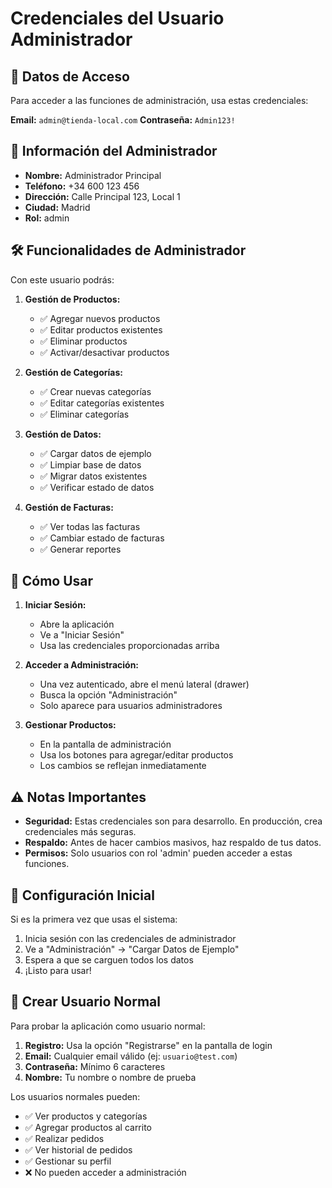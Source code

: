 # Credenciales del Usuario Administrador

## 🔑 Datos de Acceso

Para acceder a las funciones de administración, usa estas credenciales:

**Email:** `admin@tienda-local.com`
**Contraseña:** `Admin123!`

## 👤 Información del Administrador

- **Nombre:** Administrador Principal
- **Teléfono:** +34 600 123 456
- **Dirección:** Calle Principal 123, Local 1
- **Ciudad:** Madrid
- **Rol:** admin

## 🛠️ Funcionalidades de Administrador

Con este usuario podrás:

1. **Gestión de Productos:**
   - ✅ Agregar nuevos productos
   - ✅ Editar productos existentes
   - ✅ Eliminar productos
   - ✅ Activar/desactivar productos

2. **Gestión de Categorías:**
   - ✅ Crear nuevas categorías
   - ✅ Editar categorías existentes
   - ✅ Eliminar categorías

3. **Gestión de Datos:**
   - ✅ Cargar datos de ejemplo
   - ✅ Limpiar base de datos
   - ✅ Migrar datos existentes
   - ✅ Verificar estado de datos

4. **Gestión de Facturas:**
   - ✅ Ver todas las facturas
   - ✅ Cambiar estado de facturas
   - ✅ Generar reportes

## 🚀 Cómo Usar

1. **Iniciar Sesión:**
   - Abre la aplicación
   - Ve a "Iniciar Sesión"
   - Usa las credenciales proporcionadas arriba

2. **Acceder a Administración:**
   - Una vez autenticado, abre el menú lateral (drawer)
   - Busca la opción "Administración"
   - Solo aparece para usuarios administradores

3. **Gestionar Productos:**
   - En la pantalla de administración
   - Usa los botones para agregar/editar productos
   - Los cambios se reflejan inmediatamente

## ⚠️ Notas Importantes

- **Seguridad:** Estas credenciales son para desarrollo. En producción, crea credenciales más seguras.
- **Respaldo:** Antes de hacer cambios masivos, haz respaldo de tus datos.
- **Permisos:** Solo usuarios con rol 'admin' pueden acceder a estas funciones.

## 🔧 Configuración Inicial

Si es la primera vez que usas el sistema:

1. Inicia sesión con las credenciales de administrador
2. Ve a "Administración" → "Cargar Datos de Ejemplo"
3. Espera a que se carguen todos los datos
4. ¡Listo para usar!

## 📱 Crear Usuario Normal

Para probar la aplicación como usuario normal:

1. **Registro:** Usa la opción "Registrarse" en la pantalla de login
2. **Email:** Cualquier email válido (ej: `usuario@test.com`)
3. **Contraseña:** Mínimo 6 caracteres
4. **Nombre:** Tu nombre o nombre de prueba

Los usuarios normales pueden:
- ✅ Ver productos y categorías
- ✅ Agregar productos al carrito
- ✅ Realizar pedidos
- ✅ Ver historial de pedidos
- ✅ Gestionar su perfil
- ❌ No pueden acceder a administración
